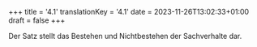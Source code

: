 +++
title = '4.1'
translationKey = '4.1'
date = 2023-11-26T13:02:33+01:00
draft = false
+++

Der Satz stellt das Bestehen und Nichtbestehen der Sachverhalte dar.
